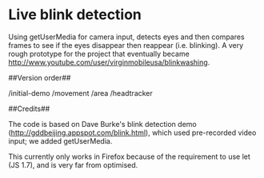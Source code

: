 Live blink detection
============

Using getUserMedia for camera input, detects eyes and then compares frames to see if the eyes disappear then reappear (i.e. blinking). A very rough prototype for the project that eventually became http://www.youtube.com/user/virginmobileusa/blinkwashing.

##Version order##

/initial-demo
/movement
/area
/headtracker

##Credits##

The code is based on Dave Burke's blink detection demo (http://gddbeijing.appspot.com/blink.html), which used pre-recorded video input; we added getUserMedia.

This currently only works in Firefox because of the requirement to use let (JS 1.7), and is very far from optimised.
